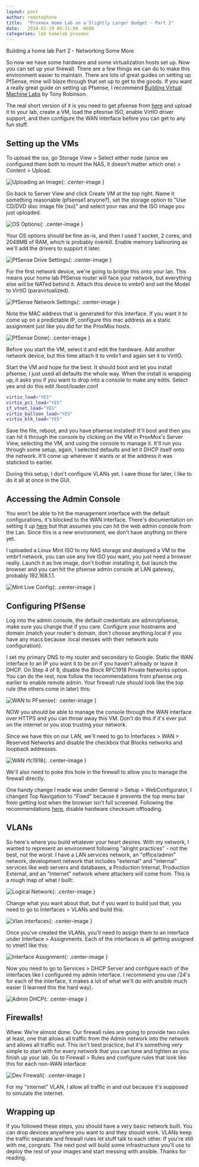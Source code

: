 ```yaml
---
layout: post
author: remotephone
title:  "Proxmox Home Lab on a Slightly Larger Budget - Part 2"
date:   2018-02-19 00:31:00 -0600
categories: lab homelab proxmox
---
```


Building a home lab Part 2 - Networking Some More

So now we have some hardware and some virtualization hosts set up. Now you can set up your firewall. There are a few things we can do to make this environment easier to maintain. There are lots of great guides on setting up PfSense, mine will blaze through that set up to get to the goods. If you want a really great guide on setting up Pfsense, I recommend [Building Virtual Machine Labs](https://leanpub.com/avatar) by Tony Robinson. 

The real short version of it is you need to get pfsense from [here](https://www.pfsense.org/download/) and upload it to your lab, create a VM, load the pfesnse ISO, enable VirtIO driver support, and then configure the WAN interface before you can get to any fun stuff. 


## Setting up the VMs

To upload the iso, go Storage View > Select either node (since we configured them both to mount the NAS, it doesn't matter which one) > Content > Upload.

![Uploading an Image]({{site.url}}/images/iso.png){: .center-image }

Go back to Server View and click Create VM at the top right. Name it something reasonable (pfsense1 anyone?), set the storage option to "Use CD/DVD disc image file (iso)" and select your nas and the ISO image you just uploaded. 

![OS Options]({{site.url}}/images/osoption.png){: .center-image }

Your OS options should be fine as-is, and then I used 1 socket, 2 cores, and 2048MB of RAM, which is probably overkill. Enable memory ballooning as we'll add the drivers to support it later. 

![PfSense Drive Settings]({{site.url}}/images/pfsensehdd.png){: .center-image }

For the first network device, we're going to bridge this onto your lan. This means your home lab PfSense router will face your network, but everything else will be NATed behind it. Attach this device to vmbr0 and set the Model to VirtIO (paravirtualized). 

![PfSense Network Settings]({{site.url}}/images/pfvmbr0.png){: .center-image }

Note the MAC address that is generated for this interface. If you want it to come up on a predictable IP, configure this mac address as a static assignment just like you did for the ProxMox hosts. 

![PfSense Done]({{site.url}}/images/pfdone.png){: .center-image }

Before you start the VM, select it and edit the hardware. Add another network device, but this time attach it to vmbr1 and again set it to VirtIO. 

Start the VM and hope for the best. It should boot and let you install pfsense, I just used all defaults the whole way. When the install is wrapping up, it asks you if you want to drop into a console to make any edits. Select yes and do this edit /boot/loader.conf

~~~ bash
virtio_load="YES"
virtio_pci_load="YES"
if_vtnet_load="YES"
virtio_balloon_load="YES"
virtio_blk_load="YES"
~~~

Save the file, reboot, and you have pfsense installed! It'll boot and then you can hit it through the console by clicking on the VM in ProxMox's Server View, selecting the VM, and using the console to manage it. It'll run you through some setup, again, I selected defaults and let it DHCP itself onto the network. It'll come up wherever it wants or at the address it was staticked to earlier. 

During this setup, I don't configure VLANs yet. I save those for later, I like to do it all at once in the GUI. 


## Accessing the Admin Console

You won't be able to hit the management interface with the default configurations, it's blocked to the WAN interface. There's documentation on setting it up [here](https://doc.pfsense.org/index.php/Remote_firewall_Administration) but that assumes you can hit the web admin console from the Lan. Since this is a new environment, we don't have anything on there yet. 

I uploaded a Linux Mint ISO to my NAS storage and deployed a VM to the vmbr1 network, you can use any live ISO you want, you just need a browser really. Launch it as live image, don't bother installing it, but launch the browser and you can hit the pfsense admin console at LAN gateway, probably 192.168.1.1.

![Mint Live Config]({{site.url}}/images/mint-live.png){: .center-image }


## Configuring PfSense

Log into the admin console, the default credentials are admin/pfsense, make sure you change that if you care. Configure your hostname and domain (match your router's domain, don't choose anything.local if you have any macs because .local messes with their network auto configuration).

I set my primary DNS to my router and secondary to Google. Static the WAN interface to an IP you want it to be on if you haven't already or leave it DHCP. On Step 4 of 9, disable the Block RFC1918 Private Networks option. You can do the rest, now follow the recommendations from pfsense.org earlier to enable remote admin. Your firewall rule should look like the top rule (the others come in later) this:

![WAN to PFsense]({{site.url}}/images/wantopfsense.png){: .center-image }

NOW you should be able to manage the console through the WAN interface over HTTPS and you can throw away this VM. Don't do this if it's ever put on the internet or you stop trusting your network.

Since we have this on our LAN, we'll need to go to Interfaces > WAN > Reserved Networks and disable the checkbox that Blocks networks and loopback addresses.

![WAN rfc1918]({{site.url}}/images/rfc1918.png){: .center-image }

We'll also need to poke this hole in the firewall to allow you to manage the firewall directly. 

One handy change I made was under General > Setup > WebConfigurator, I changed Top Navigation to "Fixed" because it prevents the top menu bar from getting lost when the browser isn't full screened. Following the recommendations [here](https://doc.pfsense.org/index.php/Virtualizing_pfSense_on_Proxmox), disable hardware checksum offloading.


## VLANs

So here's where you build whatever your heart desires. With my network, I wanted to represent an environment following "alright practices" - not the best, not the worst. I have a LAN services network, an "office/admin" network, development network that includes "external" and "internal" services like web servers and databases, a Production Internal, Production External, and an "Internet" network where attackers will come from. This is a rough map of what I built:

![Logical Network]({{site.url}}/images/logicalnetwork.png){: .center-image }

Change what you want about that, but if you want to build just that, you need to go to Interfaces > VLANs and build this:

![Vlan interfaces]({{site.url}}/images/vlan-ints.png){: .center-image }

Once you've created the VLANs, you'll need to assign them to an interface under Interface > Assignments. Each of the interfaces is all getting assigned to vtnet1 like this:

![Interface Assignment]({{site.url}}/images/int-assign.png){: .center-image }

Now you need to go to Services > DHCP Server and configure each of the interfaces like I configured my admin interface. I recommend you use /24's for each of the interface, it makes a lot of what we'll do with ansible much easier (I learned this the hard way).

![Admin DHCP]({{site.url}}/images/adminlan.png){: .center-image }


## Firewalls!

Whew. We're almost done. Our firewall rules are going to provide two rules at least, one that allows all traffic from the Admin network into the network and allows all traffic out. This isn't best practice, but it's something very simple to start with for every network that you can tune and tighten as you finish up your lab. Go to Firewall > Rules  and configure rules that look like this for each non-WAN interface:

![Dev Firewall]({{site.url}}/images/devfw.png){: .center-image }

For my "internet" VLAN, I allow all traffic in and out because it's supposed to simulate the internet. 


## Wrapping up

If you followed these steps, you should have a very basic network built. You can drop devices anywhere you want to and they should work. VLANs keep the traffic separate and firewall rules let stuff talk to each other. If you're still with me, congrats. The next post will build some infrastructure you'll use to deploy the rest of your images and start messing with ansible. Thanks for reading. 
